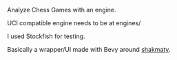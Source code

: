 Analyze Chess Games with an engine.

UCI compatible engine needs to be at engines/

I used Stockfish for testing.

Basically a wrapper/UI made with Bevy around [shakmaty](https://github.com/niklasf/shakmaty).
